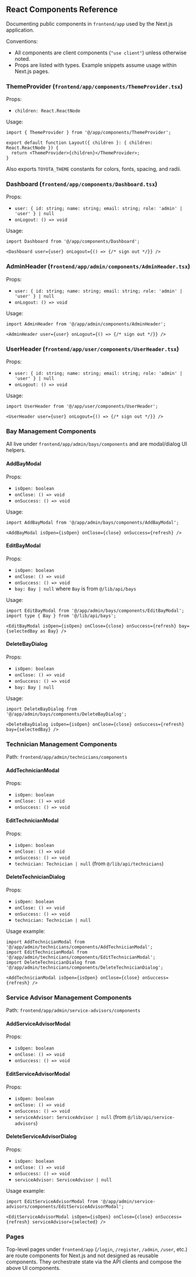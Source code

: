 ## React Components Reference

Documenting public components in `frontend/app` used by the Next.js application.

Conventions:
- All components are client components (`"use client"`) unless otherwise noted.
- Props are listed with types. Example snippets assume usage within Next.js pages.

### ThemeProvider (`frontend/app/components/ThemeProvider.tsx`)

Props:
- `children: React.ReactNode`

Usage:
```tsx
import { ThemeProvider } from '@/app/components/ThemeProvider';

export default function Layout({ children }: { children: React.ReactNode }) {
  return <ThemeProvider>{children}</ThemeProvider>;
}
```

Also exports `TOYOTA_THEME` constants for colors, fonts, spacing, and radii.

### Dashboard (`frontend/app/components/Dashboard.tsx`)

Props:
- `user: { id: string; name: string; email: string; role: 'admin' | 'user' } | null`
- `onLogout: () => void`

Usage:
```tsx
import Dashboard from '@/app/components/Dashboard';

<Dashboard user={user} onLogout={() => {/* sign out */}} />
```

### AdminHeader (`frontend/app/admin/components/AdminHeader.tsx`)

Props:
- `user: { id: string; name: string; email: string; role: 'admin' | 'user' } | null`
- `onLogout: () => void`

Usage:
```tsx
import AdminHeader from '@/app/admin/components/AdminHeader';

<AdminHeader user={user} onLogout={() => {/* sign out */}} />
```

### UserHeader (`frontend/app/user/components/UserHeader.tsx`)

Props:
- `user: { id: string; name: string; email: string; role: 'admin' | 'user' } | null`
- `onLogout: () => void`

Usage:
```tsx
import UserHeader from '@/app/user/components/UserHeader';

<UserHeader user={user} onLogout={() => {/* sign out */}} />
```

### Bay Management Components

All live under `frontend/app/admin/bays/components` and are modal/dialog UI helpers.

#### AddBayModal
Props:
- `isOpen: boolean`
- `onClose: () => void`
- `onSuccess: () => void`

Usage:
```tsx
import AddBayModal from '@/app/admin/bays/components/AddBayModal';

<AddBayModal isOpen={isOpen} onClose={close} onSuccess={refresh} />
```

#### EditBayModal
Props:
- `isOpen: boolean`
- `onClose: () => void`
- `onSuccess: () => void`
- `bay: Bay | null` where `Bay` is from `@/lib/api/bays`

Usage:
```tsx
import EditBayModal from '@/app/admin/bays/components/EditBayModal';
import type { Bay } from '@/lib/api/bays';

<EditBayModal isOpen={isOpen} onClose={close} onSuccess={refresh} bay={selectedBay as Bay} />
```

#### DeleteBayDialog
Props:
- `isOpen: boolean`
- `onClose: () => void`
- `onSuccess: () => void`
- `bay: Bay | null`

Usage:
```tsx
import DeleteBayDialog from '@/app/admin/bays/components/DeleteBayDialog';

<DeleteBayDialog isOpen={isOpen} onClose={close} onSuccess={refresh} bay={selectedBay} />
```

### Technician Management Components

Path: `frontend/app/admin/technicians/components`

#### AddTechnicianModal
Props:
- `isOpen: boolean`
- `onClose: () => void`
- `onSuccess: () => void`

#### EditTechnicianModal
Props:
- `isOpen: boolean`
- `onClose: () => void`
- `onSuccess: () => void`
- `technician: Technician | null` (from `@/lib/api/technicians`)

#### DeleteTechnicianDialog
Props:
- `isOpen: boolean`
- `onClose: () => void`
- `onSuccess: () => void`
- `technician: Technician | null`

Usage example:
```tsx
import AddTechnicianModal from '@/app/admin/technicians/components/AddTechnicianModal';
import EditTechnicianModal from '@/app/admin/technicians/components/EditTechnicianModal';
import DeleteTechnicianDialog from '@/app/admin/technicians/components/DeleteTechnicianDialog';

<AddTechnicianModal isOpen={isOpen} onClose={close} onSuccess={refresh} />
```

### Service Advisor Management Components

Path: `frontend/app/admin/service-advisors/components`

#### AddServiceAdvisorModal
Props:
- `isOpen: boolean`
- `onClose: () => void`
- `onSuccess: () => void`

#### EditServiceAdvisorModal
Props:
- `isOpen: boolean`
- `onClose: () => void`
- `onSuccess: () => void`
- `serviceAdvisor: ServiceAdvisor | null` (from `@/lib/api/service-advisors`)

#### DeleteServiceAdvisorDialog
Props:
- `isOpen: boolean`
- `onClose: () => void`
- `onSuccess: () => void`
- `serviceAdvisor: ServiceAdvisor | null`

Usage example:
```tsx
import EditServiceAdvisorModal from '@/app/admin/service-advisors/components/EditServiceAdvisorModal';

<EditServiceAdvisorModal isOpen={isOpen} onClose={close} onSuccess={refresh} serviceAdvisor={selected} />
```

### Pages

Top-level pages under `frontend/app` (`/login`, `/register`, `/admin`, `/user`, etc.) are route components for Next.js and not designed as reusable components. They orchestrate state via the API clients and compose the above UI components.

